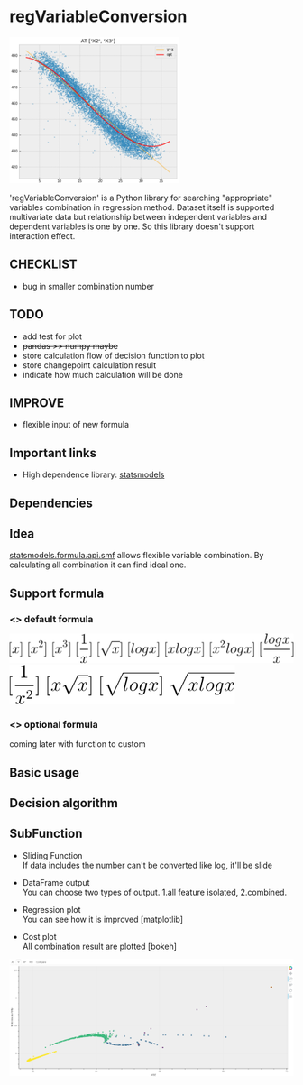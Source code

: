 # regVariableConversion

<img src="fig/sample_regplot.png" width="300">

'regVariableConversion' is a Python library for searching "appropriate" variables combination in regression method. Dataset itself is supported multivariate data but relationship between independent variables and dependent variables is one by one. So this library doesn't support interaction effect.

## CHECKLIST
- bug in smaller combination number

## TODO
- add test for plot
- ~~pandas >> numpy maybe~~
- store calculation flow of decision function to plot
- store changepoint calculation result
- indicate how much calculation will be done

## IMPROVE
- flexible input of new formula


## Important links
- High dependence library: [statsmodels](https://github.com/statsmodels/statsmodels)


## Dependencies

## Idea
[statsmodels.formula.api.smf](https://www.statsmodels.org/stable/examples/notebooks/generated/formulas.html?highlight=formula) allows flexible variable combination. By calculating all combination it can find ideal one.


## Support formula
### <> default formula
<img src="fig/default_formula.gif" width="835">
<img src="fig/default_formula2.gif" width="400">

### <> optional formula
coming later with function to custom

## Basic usage

## Decision algorithm

## SubFunction
+ Sliding Function  
If data includes the number can't be converted like log, it'll be slide

+ DataFrame output  
You can choose two types of output. 1.all feature isolated, 2.combined.

+ Regression plot  
You can see how it is improved [matplotlib]

+ Cost plot  
All combination result are plotted [bokeh]
<img src="fig/sample_costplot.png" width="800">
